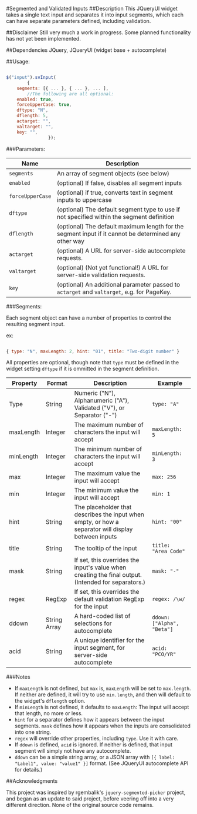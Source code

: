 #Segmented and Validated Inputs
##Description
This JQueryUI widget takes a single text input and separates it into input segments, which each can have separate parameters defined, including validation. 

##Disclaimer
Still very much a work in progress. Some planned functionality has not yet been implemented. 

##Dependencies
JQuery, 
JQueryUI (widget base + autocomplete)


##Usage:
```javascript

$("input").svInput(
        {
	segments: [{ ... }, { ... }, ... ], 
		//The following are all optional:
	enabled: true,   
	forceUpperCase: true,  
	dftype: "N", 
	dflength: 5, 
	actarget: "",
	valtarget: "", 
	key: "",    
                });
```

###Parameters:

Name | Description
---- | -----------
`segments`|An array of segment objects (see below)
`enabled`|(optional) If false, disables all segment inputs
`forceUpperCase`|(optional) if true, converts text in segment inputs to uppercase
`dftype`|(optional) The default segment type to use if not specified within the segment definition
`dflength`|(optional) The default maximum length for the segment input if it cannot be determined any other way
`actarget`|(optional) A URL for server-side autocomplete requests.
`valtarget`| (optional) (Not yet functional!) A URL for server-side validation requests. 
`key`|(optional) An additional parameter passed to `actarget` and `valtarget`, e.g. for PageKey.

###Segments:

Each segment object can have a number of properties to control the resulting segment input.

ex:

```javascript

{ type: "N", maxLength: 2, hint: "01", title: "Two-digit number" }

```

All properties are optional, though note that `type` must be defined in the widget setting `dftype` if it is ommitted in the segment definition.

Property | Format | Description   | Example
------------- | -------- | ------------- | -------
Type|String| Numeric ("N"), Alphanumeric ("A"), Validated ("V"), or Separator ("-") | `type: "A"` 
maxLength| Integer |The maximum number of characters the input will accept |   `maxLength: 5` 
minLength | Integer |The minimum number of characters the input will accept |  `minLength: 3` 
max| Integer|The maximum value the input will accept| `max: 256`
min| Integer|The minimum value the input will accept| `min: 1`
hint| String|The placeholder that describes the input when empty, or how a separator will display between inputs| `hint: "00"`
title| String|The tooltip of the input| `title: "Area Code"`
mask| String|If set, this overrides the input's value when creating the final output. (Intended for separators.)| `mask: "-"`
regex| RegExp|If set, this overrides the default validation RegExp for the input| `regex: /\w/`
ddown| String Array|A hard-coded list of selections for autocomplete| `ddown: ["Alpha", "Beta"]`
acid| String| A unique identifier for the input segment, for server-side autocomplete | `acid: "PCO/YR"`

###Notes

* If `maxLength` is not defined, but `max` is, `maxLength` will be set to `max.length`. If neither are defined, it will try to use `min.length`, and then will default to the widget's `dflength` option.
* If `minLength` is not defined, it defaults to `maxLength`: The input will accept that length, no more or less. 
* `hint` for a separator defines how it appears between the input segments. `mask` defines how it appears when the inputs are consolidated into one string. 
* `regex` will override other properties, including `type`. Use it with care.
* If `ddown` is defined, `acid` is ignored. If neither is defined, that input segment will simply not have any autocomplete.
* `ddown` can be a simple string array, or a JSON array with `[{ label: "Label1", value: "value1" }]` format. (See JQueryUI autocomplete API for details.) 

##Acknowledgments

This project was inspired by rgembalik's `jquery-segmented-picker` project, and began as an update to said project, before veering off into a very different direction. None of the original source code remains.